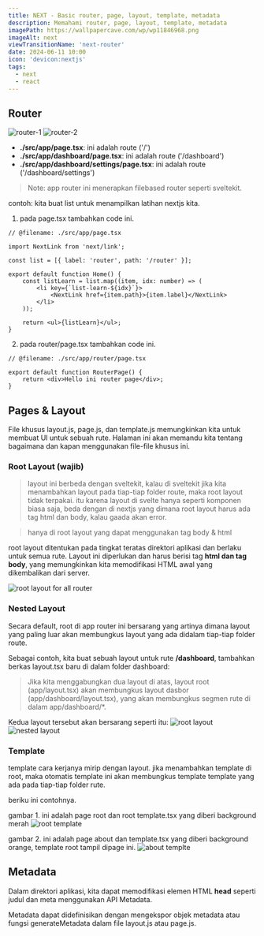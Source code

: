 ```yaml
---
title: NEXT - Basic router, page, layout, template, metadata
description: Memahami router, page, layout, template, metadata
imagePath: https://wallpapercave.com/wp/wp11846968.png
imageAlt: next
viewTransitionName: 'next-router'
date: 2024-06-11 10:00
icon: 'devicon:nextjs'
tags:
  - next
  - react
---
```


## Router

![router-1](https://nextjs.org/_next/image?url=%2Fdocs%2Fdark%2Froute-segments-to-path-segments.png&w=3840&q=75)
![router-2](https://nextjs.org/_next/image?url=%2Fdocs%2Fdark%2Fdefining-routes.png&w=3840&q=75)

- **./src/app/page.tsx**: ini adalah route ('/')
- **./src/app/dashboard/page.tsx**: ini adalah route ('/dashboard')
- **./src/app/dashboard/settings/page.tsx**: ini adalah route ('/dashboard/settings')

> Note: app router ini menerapkan filebased router seperti sveltekit.

contoh: kita buat list untuk menampilkan latihan nextjs kita.

1. pada page.tsx tambahkan code ini.

```tsx
// @filename: ./src/app/page.tsx

import NextLink from 'next/link';

const list = [{ label: 'router', path: '/router' }];

export default function Home() {
	const listLearn = list.map((item, idx: number) => (
		<li key={`list-learn-${idx}`}>
			<NextLink href={item.path}>{item.label}</NextLink>
		</li>
	));

	return <ul>{listLearn}</ul>;
}
```

2. pada router/page.tsx tambahkan code ini.

```tsx
// @filename: ./src/app/router/page.tsx

export default function RouterPage() {
	return <div>Hello ini router page</div>;
}
```

## Pages & Layout

File khusus layout.js, page.js, dan template.js memungkinkan kita untuk membuat UI untuk sebuah rute. Halaman ini akan memandu kita tentang bagaimana dan kapan menggunakan file-file khusus ini.

### Root Layout (wajib)

> layout ini berbeda dengan sveltekit, kalau di sveltekit jika kita menambahkan layout pada tiap-tiap folder route, maka root layout tidak terpakai. itu karena layout di svelte hanya seperti komponen biasa saja, beda dengan di nextjs yang dimana root layout harus ada tag html dan body, kalau gaada akan error.

> hanya di root layout yang dapat menggunakan tag body & html

root layout ditentukan pada tingkat teratas direktori aplikasi dan berlaku untuk semua rute. Layout ini diperlukan dan harus berisi tag **html dan tag body**, yang memungkinkan kita memodifikasi HTML awal yang dikembalikan dari server.

![root layout for all router](https://nextjs.org/_next/image?url=%2Fdocs%2Fdark%2Flayout-special-file.png&w=3840&q=75)

### Nested Layout

Secara default, root di app router ini bersarang yang artinya dimana layout yang paling luar akan membungkus layout yang ada didalam tiap-tiap folder route.

Sebagai contoh, kita buat sebuah layout untuk rute **/dashboard**, tambahkan berkas layout.tsx baru di dalam folder dashboard:

> Jika kita menggabungkan dua layout di atas, layout root (app/layout.tsx) akan membungkus layout dasbor (app/dashboard/layout.tsx), yang akan membungkus segmen rute di dalam app/dashboard/\*.

Kedua layout tersebut akan bersarang seperti itu:
![root layout](https://nextjs.org/_next/image?url=%2Fdocs%2Fdark%2Fnested-layout.png&w=3840&q=75)
![nested layout](https://nextjs.org/_next/image?url=%2Fdocs%2Fdark%2Fnested-layouts-ui.png&w=3840&q=75)

### Template

template cara kerjanya mirip dengan layout. jika menambahkan template di root, maka otomatis template ini akan membungkus template template yang ada pada tiap-tiap folder rute.

beriku ini contohnya.

gambar 1.
ini adalah page root dan root template.tsx yang diberi background merah
![root template](/root-template.png)

gambar 2.
ini adalah page about dan template.tsx yang diberi background orange, template root tampil dipage ini.
![about templte](/about-template.png)

## Metadata

Dalam direktori aplikasi, kita dapat memodifikasi elemen HTML **head** seperti judul dan meta menggunakan API Metadata.

Metadata dapat didefinisikan dengan mengekspor objek metadata atau fungsi generateMetadata dalam file layout.js atau page.js.
